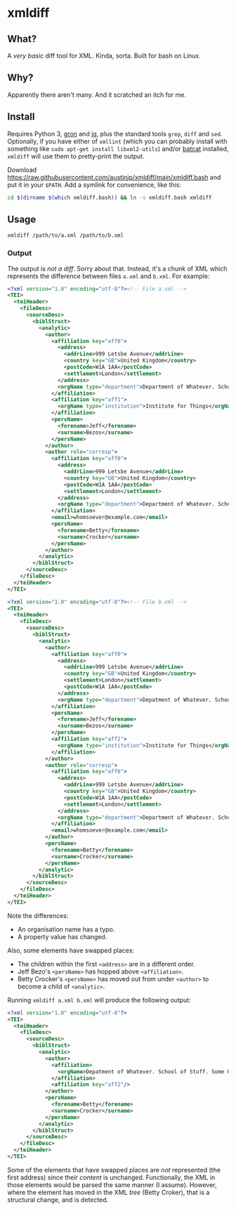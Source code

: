 # xmldiff

## What?

A *very basic* diff tool for XML. Kinda, sorta. Built for bash on Linux.

## Why?

Apparently there aren't many. And it scratched an itch for me.

## Install

Requires Python 3, [gron](https://github.com/tomnomnom/gron) and [jq](https://stedolan.github.io/jq/), plus the standard tools `grep`, `diff` and `sed`. Optionally, if you have either of `xmllint` (which you can probably install with something like `sudo apt-get install libxml2-utils`) and/or [batcat](https://github.com/sharkdp/bat) installed, `xmldiff` will use them to pretty-print the output.

Download <https://raw.githubusercontent.com/austinjp/xmldiff/main/xmldiff.bash> and put it in your `$PATH`. Add a symlink for convenience, like this:

```sh
cd $(dirname $(which xmldiff.bash)) && ln -s xmldiff.bash xmldiff
```

## Usage

```
xmldiff /path/to/a.xml /path/to/b.xml
```

### Output

The output is *not a diff*. Sorry about that. Instead, it's a chunk of XML which represents the difference between files `a.xml` and `b.xml`. For example:

```xml
<?xml version="1.0" encoding="utf-8"?><!-- File a.xml -->
<TEI>
  <teiHeader>
    <fileDesc>
      <sourceDesc>
        <biblStruct>
          <analytic>
            <author>
              <affiliation key="aff0">
                <address>
                  <addrLine>999 Letsbe Avenue</addrLine>
                  <country key="GB">United Kingdom</country>
                  <postCode>W1A 1AA</postCode>
                  <settlement>London</settlement>
                </address>
                <orgName type="department">Department of Whatever. School of Stuff. Some University. Some City.</orgName>
              </affiliation>
              <affiliation key="aff1">
                <orgName type="institution">Institute for Things</orgName>
              </affiliation>
              <persName>
                <forename>Jeff</forename>
                <surname>Bezos</surname>
              </persName>
            </author>
            <author role="corresp">
              <affiliation key="aff0">
                <address>
                  <addrLine>999 Letsbe Avenue</addrLine>
                  <country key="GB">United Kingdom</country>
                  <postCode>W1A 1AA</postCode>
                  <settlement>London</settlement>
                </address>
                <orgName type="department">Department of Whatever. School of Stuff. Some University. Some City.</orgName>
              </affiliation>
              <email>whomsoever@example.com</email>
              <persName>
                <forename>Betty</forename>
                <surname>Crocker</surname>
              </persName>
            </author>
          </analytic>
        </biblStruct>
      </sourceDesc>
    </fileDesc>
  </teiHeader>
</TEI>
```

```xml
<?xml version="1.0" encoding="utf-8"?><!-- File b.xml -->
<TEI>
  <teiHeader>
    <fileDesc>
      <sourceDesc>
        <biblStruct>
          <analytic>
            <author>
              <affiliation key="aff0">
                <address>
                  <addrLine>999 Letsbe Avenue</addrLine>
                  <country key="GB">United Kingdom</country>
                  <settlement>London</settlement>
                  <postCode>W1A 1AA</postCode>
                </address>
                <orgName type="department">Depatment of Whatever. School of Stuff. Some University. Some City.</orgName>
              </affiliation>
              <persName>
                <forename>Jeff</forename>
                <surname>Bezos</surname>
              </persName>
              <affiliation key="aff2">
                <orgName type="institution">Institute for Things</orgName>
              </affiliation>
            </author>
            <author role="corresp">
              <affiliation key="aff0">
                <address>
                  <addrLine>999 Letsbe Avenue</addrLine>
                  <country key="GB">United Kingdom</country>
                  <postCode>W1A 1AA</postCode>
                  <settlement>London</settlement>
                </address>
                <orgName type="department">Department of Whatever. School of Stuff. Some University. Some City.</orgName>
              </affiliation>
              <email>whomsoever@example.com</email>
            </author>
            <persName>
              <forename>Betty</forename>
              <surname>Crocker</surname>
            </persName>
          </analytic>
        </biblStruct>
      </sourceDesc>
    </fileDesc>
  </teiHeader>
</TEI>
```

Note the differences:

  - An organisation name has a typo.
  - A property value has changed.

Also, some elements have swapped places:

  - The children within the first `<address>` are in a different order.
  - Jeff Bezo's `<persName>` has hopped above `<affiliation>`.
  - Betty Crocker's `<persName>` has moved out from under `<author>` to become a child of `<analytic>`.

Running `xmldiff a.xml b.xml` will produce the following output:

```xml
<?xml version="1.0" encoding="utf-8"?>
<TEI>
  <teiHeader>
    <fileDesc>
      <sourceDesc>
        <biblStruct>
          <analytic>
            <author>
              <affiliation>
                <orgName>Depatment of Whatever. School of Stuff. Some University. Some City.</orgName>
              </affiliation>
              <affiliation key="aff2"/>
            </author>
            <persName>
              <forename>Betty</forename>
              <surname>Crocker</surname>
            </persName>
          </analytic>
        </biblStruct>
      </sourceDesc>
    </fileDesc>
  </teiHeader>
</TEI>
```

Some of the elements that have swapped places are *not* represented (the first address) since their *content* is unchanged. Functionally, the XML in those elements would be parsed the same manner (I assume). However, where the element has moved in the XML *tree* (Betty Croker), that is a structural change, and is detected.

